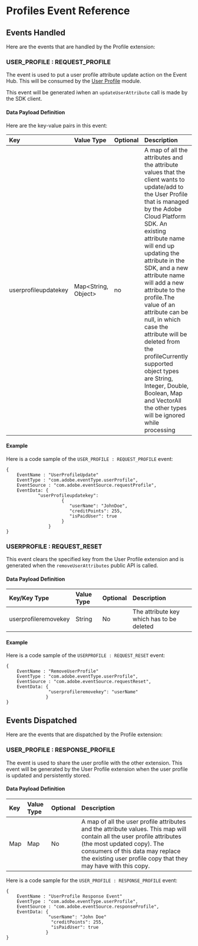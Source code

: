# Profiles Event Reference

## Events Handled

Here are the events that are handled by the Profile extension:

### USER\_PROFILE : REQUEST\_PROFILE

The event is used to put a user profile attribute update action on the Event Hub. This will be consumed by the [User Profile](https://wiki.corp.adobe.com/display/ADMSMobile/V5+Module+-+User+Profile) module.

This event will be generated iwhen an `updateUserAttribute` call is made by the SDK client.

#### Data Payload Definition

Here are the key-value pairs in this event:

| **Key** | **Value Type** | **Optional** | **Description** |
| :--- | :--- | :--- | :--- |
| userprofileupdatekey | Map&lt;String, Object&gt; | no | A map of all the attributes and the attribute values that the client wants to update/add to the User Profile that is managed by the Adobe Cloud Platform SDK. An existing attribute name will end up updating the attribute in the SDK, and a new attribute name will add a new attribute to the profile.The value of an attribute can be null, in which case the attribute will be deleted from the profileCurrently supported object types are String, Integer, Double, Boolean, Map and VectorAll the other types will be ignored while processing |

#### Example

Here is a code sample of the `USER_PROFILE : REQUEST_PROFILE` event:

```text
{
    EventName : "UserProfileUpdate"
    EventType : "com.adobe.eventType.userProfile",
    EventSource : "com.adobe.eventSource.requestProfile",
    EventData: {
            "userProfileupdatekey":
                     {
                        "userName": "JohnDoe",
                        "creditPoints": 255,
                        "isPaidUser": true
                     }
                }
}

```

### USERPROFILE : REQUEST\_RESET

This event clears the specified key from the User Profile extension and is generated when the `removeUserAttributes` public API is called.

#### Data Payload Definition

| Key/Key Type | Value Type | Optional | Description |
| :--- | :--- | :--- | :--- |
| userprofileremovekey | String | No | The attribute key which has to be deleted |

#### Example

Here is a code sample of the `USERPROFILE : REQUEST_RESET` event:

```text
{
    EventName : "RemoveUserProfile"
    EventType : "com.adobe.eventType.userProfile",
    EventSource : "com.adobe.eventSource.requestReset",
    EventData: {
                "userprofileremovekey": "userName"
               }
}

```

## Events Dispatched

Here are the events that are dispatched by the Profile extension:


### USER\_PROFILE : RESPONSE\_PROFILE

The event is used to share the user profile with the other extension. This event will be generated by the User Profile extension when the user profile is updated and persistently stored.

#### Data Payload Definition

| **Key** | **Value Type** | **Optional** | **Description** |
| :--- | :--- | :--- | :--- |
|Map   | Map  | No | A map of all the user profile attributes and the attribute values. This map will contain all the user profile attributes (the most updated copy). The consumers of this data may replace the existing user profile copy that they may have with this copy.

Here is a code sample for the ```USER_PROFILE : RESPONSE_PROFILE``` event:

```text
{
    EventName : "UserProfile Response Event"
    EventType : "com.adobe.eventType.userProfile",
    EventSource : "com.adobe.eventSource.responseProfile",
    EventData: {
                "userName": "John Doe"
                 "creditPoints": 255,
                 "isPaidUser": true
               }
}
```

